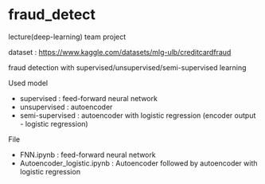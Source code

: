 # fraud_detect
lecture(deep-learning) team project

dataset : https://www.kaggle.com/datasets/mlg-ulb/creditcardfraud

fraud detection with supervised/unsupervised/semi-supervised learning

Used model 
- supervised : feed-forward neural network
- unsupervised : autoencoder
- semi-supervised : autoencoder with logistic regression (encoder output - logistic regression)

File
- FNN.ipynb : feed-forward neural network
- Autoencoder_logistic.ipynb : Autoencoder followed by autoencoder with logistic regression

